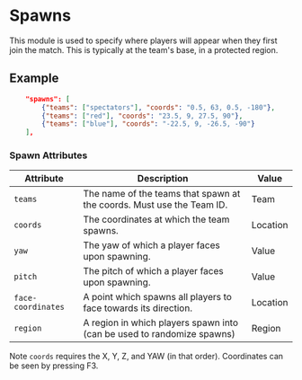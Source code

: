 # Spawns

This module is used to specify where players will appear when they first join the match. This is typically at the team's base, in a protected region.

## Example

```json
	"spawns": [
		{"teams": ["spectators"], "coords": "0.5, 63, 0.5, -180"},
		{"teams": ["red"], "coords": "23.5, 9, 27.5, 90"},
		{"teams": ["blue"], "coords": "-22.5, 9, -26.5, -90"}
	],
```

### Spawn Attributes

| Attribute | Description                                                                    | Value    |
|-----------|--------------------------------------------------------------------------------|----------|
| `teams`           | The name of the teams that spawn at the coords. Must use the Team ID.  | Team     |
| `coords`          | The coordinates at which the team spawns.                              | Location |
| `yaw`             | The yaw of which a player faces upon spawning.                         | Value    |
| `pitch`           | The pitch of which a player faces upon spawning.                       | Value    |
| `face-coordinates`| A point which spawns all players to face towards its direction.        | Location |
| `region`          | A region in which players spawn into (can be used to randomize spawns) | Region |

<span class="label label-note">Note</span> `coords` requires the X, Y, Z, and YAW (in that order). Coordinates can be seen by pressing F3.
